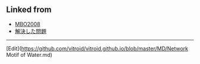 ## Linked from

* [MBO2008](MBO2008.md)
* [解決した問題](解決した問題.md)


----
[Edit](https://github.com/vitroid/vitroid.github.io/blob/master/MD/Network Motif of Water.md)
